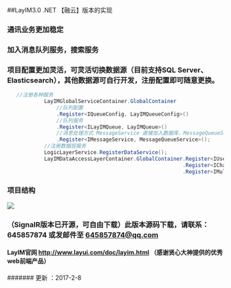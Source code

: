 ##LayIM3.0 .NET 【融云】版本的实现
### 通讯业务更加稳定
### 加入消息队列服务，搜索服务
### 项目配置更加灵活，可灵活切换数据源（目前支持SQL Server、 Elasticsearch），其他数据源可自行开发，注册配置即可随意更换。
```c#
   //注册各种服务
            LayIMGlobalServiceContainer.GlobalContainer
                //队列配置
                .Register<IQueueConfig, LayIMQueueConfig>()
                //队列服务
                .Register<ILayIMQueue, LayIMQueue>()
                //消息处理方式 MessageService 直接加入数据库，MessageQueueService 加入队列，交给队列处理
                .Register<IMessageService, MessageQueueService>();
            //注册数据层服务
            LogicLayerService.RegisterDataService();
            LayIMDataAccessLayerContainer.GlobalContainer.Register<IUser, User>()//注册用户类
                                                         .Register<IChatMessage,Message>()//注册消息类
                                                         .Register<IMultipleHandler<BaseListResult>, UserBaseListHandler>();//注册基本数据处理类
```
### 项目结构
![](http://img1.gurucv.com/image/2017/2/8/02c84ea7702d42ae957d67e995de4d57.png) 
### （SignalR版本已开源，可自由下载）此版本源码下载，请联系：645857874 或发邮件至 645857874@qq.com
#### LayIM官网 http://www.layui.com/doc/layim.html （感谢贤心大神提供的优秀web前端产品）
####### 更新 ：2017-2-8
 
